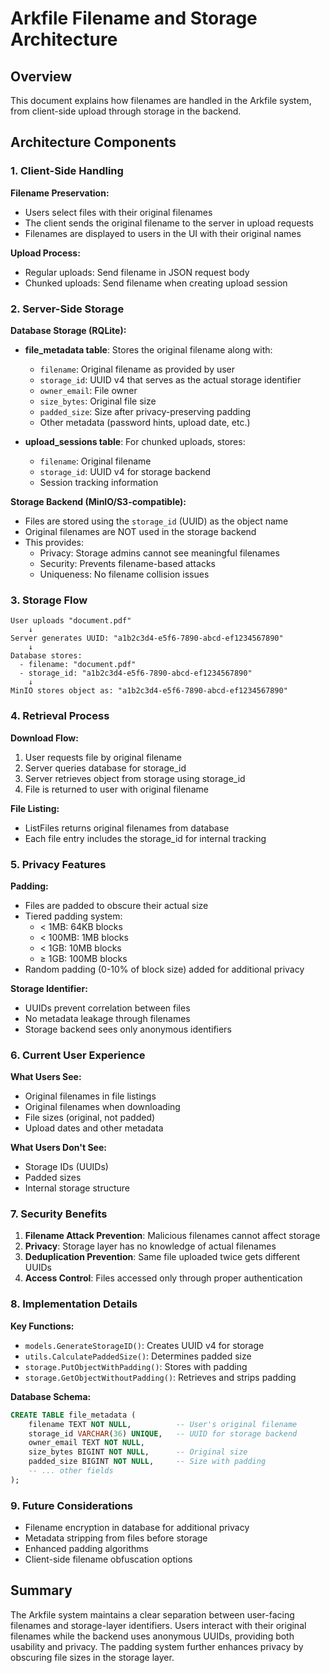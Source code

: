 # Arkfile Filename and Storage Architecture

## Overview

This document explains how filenames are handled in the Arkfile system, from client-side upload through storage in the backend.

## Architecture Components

### 1. Client-Side Handling

**Filename Preservation:**
- Users select files with their original filenames
- The client sends the original filename to the server in upload requests
- Filenames are displayed to users in the UI with their original names

**Upload Process:**
- Regular uploads: Send filename in JSON request body
- Chunked uploads: Send filename when creating upload session

### 2. Server-Side Storage

**Database Storage (RQLite):**
- **file_metadata table**: Stores the original filename along with:
  - `filename`: Original filename as provided by user
  - `storage_id`: UUID v4 that serves as the actual storage identifier
  - `owner_email`: File owner
  - `size_bytes`: Original file size
  - `padded_size`: Size after privacy-preserving padding
  - Other metadata (password hints, upload date, etc.)

- **upload_sessions table**: For chunked uploads, stores:
  - `filename`: Original filename
  - `storage_id`: UUID v4 for storage backend
  - Session tracking information

**Storage Backend (MinIO/S3-compatible):**
- Files are stored using the `storage_id` (UUID) as the object name
- Original filenames are NOT used in the storage backend
- This provides:
  - Privacy: Storage admins cannot see meaningful filenames
  - Security: Prevents filename-based attacks
  - Uniqueness: No filename collision issues

### 3. Storage Flow

```
User uploads "document.pdf"
    ↓
Server generates UUID: "a1b2c3d4-e5f6-7890-abcd-ef1234567890"
    ↓
Database stores:
  - filename: "document.pdf"
  - storage_id: "a1b2c3d4-e5f6-7890-abcd-ef1234567890"
    ↓
MinIO stores object as: "a1b2c3d4-e5f6-7890-abcd-ef1234567890"
```

### 4. Retrieval Process

**Download Flow:**
1. User requests file by original filename
2. Server queries database for storage_id
3. Server retrieves object from storage using storage_id
4. File is returned to user with original filename

**File Listing:**
- ListFiles returns original filenames from database
- Each file entry includes the storage_id for internal tracking

### 5. Privacy Features

**Padding:**
- Files are padded to obscure their actual size
- Tiered padding system:
  - < 1MB: 64KB blocks
  - < 100MB: 1MB blocks  
  - < 1GB: 10MB blocks
  - ≥ 1GB: 100MB blocks
- Random padding (0-10% of block size) added for additional privacy

**Storage Identifier:**
- UUIDs prevent correlation between files
- No metadata leakage through filenames
- Storage backend sees only anonymous identifiers

### 6. Current User Experience

**What Users See:**
- Original filenames in file listings
- Original filenames when downloading
- File sizes (original, not padded)
- Upload dates and other metadata

**What Users Don't See:**
- Storage IDs (UUIDs)
- Padded sizes
- Internal storage structure

### 7. Security Benefits

1. **Filename Attack Prevention**: Malicious filenames cannot affect storage
2. **Privacy**: Storage layer has no knowledge of actual filenames
3. **Deduplication Prevention**: Same file uploaded twice gets different UUIDs
4. **Access Control**: Files accessed only through proper authentication

### 8. Implementation Details

**Key Functions:**
- `models.GenerateStorageID()`: Creates UUID v4 for storage
- `utils.CalculatePaddedSize()`: Determines padded size
- `storage.PutObjectWithPadding()`: Stores with padding
- `storage.GetObjectWithoutPadding()`: Retrieves and strips padding

**Database Schema:**
```sql
CREATE TABLE file_metadata (
    filename TEXT NOT NULL,          -- User's original filename
    storage_id VARCHAR(36) UNIQUE,   -- UUID for storage backend
    owner_email TEXT NOT NULL,
    size_bytes BIGINT NOT NULL,      -- Original size
    padded_size BIGINT NOT NULL,     -- Size with padding
    -- ... other fields
);
```

### 9. Future Considerations

- Filename encryption in database for additional privacy
- Metadata stripping from files before storage
- Enhanced padding algorithms
- Client-side filename obfuscation options

## Summary

The Arkfile system maintains a clear separation between user-facing filenames and storage-layer identifiers. Users interact with their original filenames while the backend uses anonymous UUIDs, providing both usability and privacy. The padding system further enhances privacy by obscuring file sizes in the storage layer.
